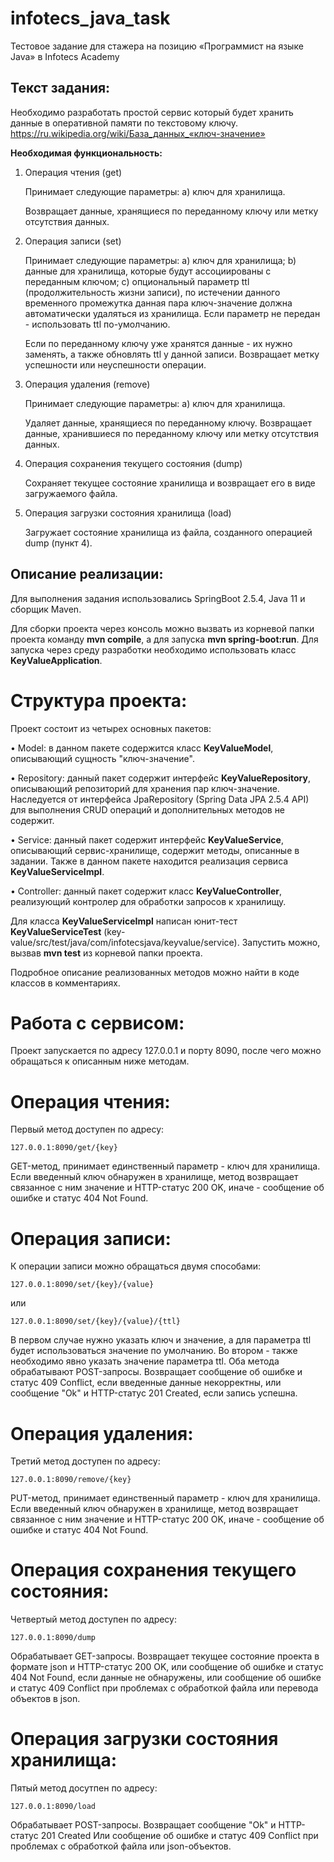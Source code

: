 # infotecs_java_task
Тестовое задание для стажера на позицию «Программист на языке Java» в Infotecs Academy
## Текст задания:
Необходимо разработать простой сервис который будет хранить данные в оперативной памяти по текстовому ключу. 
https://ru.wikipedia.org/wiki/База_данных_«ключ-значение»

**Необходимая функциональность:**

1. Операция чтения (get)

	Принимает следующие параметры:
		a) ключ для хранилища.
		
	Возвращает данные, хранящиеся по переданному ключу или метку отсутствия данных.
	
2. Операция записи (set)

	Принимает следующие параметры:
		a) ключ для хранилища;
		b) данные для хранилища, которые будут ассоциированы с переданным ключом;
		c) опциональный параметр ttl (продолжительность жизни записи), 
			по истечении данного временного промежутка данная пара ключ-значение должна автоматически удаляться из хранилища.
			Если параметр не передан - использовать ttl по-умолчанию.

	Если по переданному ключу уже хранятся данные - их нужно заменять, а также обновлять ttl у данной записи.
	Возвращает метку успешности или неуспешности операции.

3. Операция удаления (remove)

	Принимает следующие параметры:
		a) ключ для хранилища.

	Удаляет данные, хранящиеся по переданному ключу.
	Возвращает данные, хранившиеся по переданному ключу или метку отсутствия данных.

4. Операция сохранения текущего состояния (dump)

	Сохраняет текущее состояние хранилища и возвращает его в виде загружаемого файла.
	
5. Операция загрузки состояния хранилища (load)

	Загружает состояние хранилища из файла, созданного операцией dump (пункт 4).

## Описание реализации:
Для выполнения задания использовались SpringBoot 2.5.4, Java 11 и сборщик Maven.

Для сборки проекта через консоль можно вызвать из корневой папки проекта команду **mvn compile**, а для запуска **mvn spring-boot:run**. Для запуска через среду разработки необходимо использовать класс **KeyValueApplication**.

# Структура проекта:

Проект состоит из четырех основных пакетов:

• Model: в данном пакете содержится класс **KeyValueModel**, описывающий сущность "ключ-значение".

• Repository: данный пакет содержит интерфейс **KeyValueRepository**, описывающий репозиторий для хранения пар ключ-значение. Наследуется от интерфейса JpaRepository (Spring Data JPA 2.5.4 API) для выполнения CRUD операций и дополнительных методов не содержит.

• Service: данный пакет содержит интерфейс **KeyValueService**, описывающий сервис-хранилище, содержит методы, описанные в задании. Также в данном пакете находится реализация сервиса **KeyValueServiceImpl**.

• Controller: данный пакет содержит класс **KeyValueController**, реализующий контролер для обработки запросов к хранилищу.

Для класса **KeyValueServiceImpl** написан юнит-тест **KeyValueServiceTest** (key-value/src/test/java/com/infotecsjava/keyvalue/service). Запустить можно, вызвав **mvn test** из корневой папки проекта.

Подробное описание реализованных методов можно найти в коде классов в комментариях.

# Работа с сервисом:

Проект запускается по адресу 127.0.0.1 и порту 8090, после чего можно обращаться к описанным ниже методам.

# Операция чтения:
Первый метод доступен по адресу:
```
127.0.0.1:8090/get/{key}
```
GET-метод, принимает единственный параметр - ключ для хранилища.
Если введенный ключ обнаружен в хранилище, метод возвращает связанное с ним значение  и HTTP-статус 200 OK, иначе - сообщение об ошибке и статус 404 Not Found.

# Операция записи:
К операции записи можно обращаться двумя способами:
```
127.0.0.1:8090/set/{key}/{value}
```
или
```
127.0.0.1:8090/set/{key}/{value}/{ttl}
```
В первом случае нужно указать ключ и значение, а для параметра ttl будет использоваться значение по умолчанию. Во втором - также необходимо явно указать значение параметра ttl.
Оба метода обрабатывают POST-запросы.
Возвращает сообщение об ошибке и статус 409 Conflict, если введенные данные некорректны, или сообщение "Ok" и HTTP-статус 201 Created, если запись успешна.

# Операция удаления:
Третий метод доступен по адресу:
```
127.0.0.1:8090/remove/{key}
```
PUT-метод, принимает единственный параметр - ключ для хранилища.
Если введенный ключ обнаружен в хранилище, метод возвращает связанное с ним значение  и HTTP-статус 200 OK, иначе - сообщение об ошибке и статус 404 Not Found.

# Операция сохранения текущего состояния:
Четвертый метод доступен по адресу:
```
127.0.0.1:8090/dump
```
Обрабатывает GET-запросы.
Возвращает текущее состояние проекта в формате json и HTTP-статус 200 OK, или сообщение об ошибке и статус 404 Not Found, если данные не обнаружены, или сообщение об ошибке и статус 409 Conflict при проблемах с обработкой файла или перевода объектов в json.

# Операция загрузки состояния хранилища:
Пятый метод досутпен по адресу:
```
127.0.0.1:8090/load
```
Обрабатывает POST-запросы.
Возвращает сообщение "Ok" и HTTP-статус 201 Created Или сообщение об ошибке и статус 409 Conflict при проблемах с обработкой файла или json-объектов.
